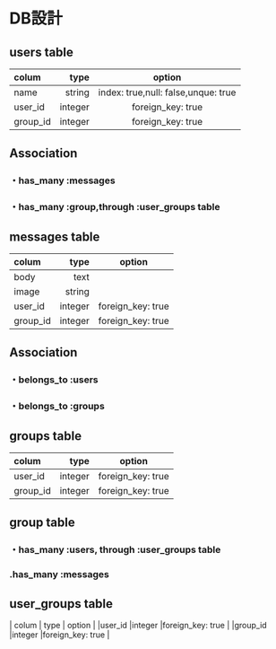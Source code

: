 

# DB設計

## users table

|    colum    |    type    |             option                |
|:------------|-----------:|:---------------------------------:|
|name         |string      |index: true,null: false,unque: true|
|user_id      |integer     |foreign_key: true                  |
|group_id     |integer     |foreign_key: true                  |

## Association

### ・has_many :messages

### ・has_many :group,through :user_groups table


## messages table
|     colum    |    type     |             option              |
|:-------------|------------:|:-------------------------------:|
|body          |text         |                                 |
|image         |string       |                                 |
|user_id       |integer      |foreign_key: true                |
|group_id      |integer      |foreign_key: true                |

## Association

### ・belongs_to :users

### ・belongs_to :groups


## groups table
|   colum      |    type    |              option              |
|:-------------|-----------:|:--------------------------------:|
|user_id       |integer     |foreign_key: true                 |
|group_id      |integer     |foreign_key: true                 |

## group table

### ・has_many :users, through :user_groups table

### .has_many :messages

## user_groups table
|    colum     |     type   |              option              |
|user_id       |integer     |foreign_key: true                 |
|group_id      |integer     |foreign_key: true                 |
